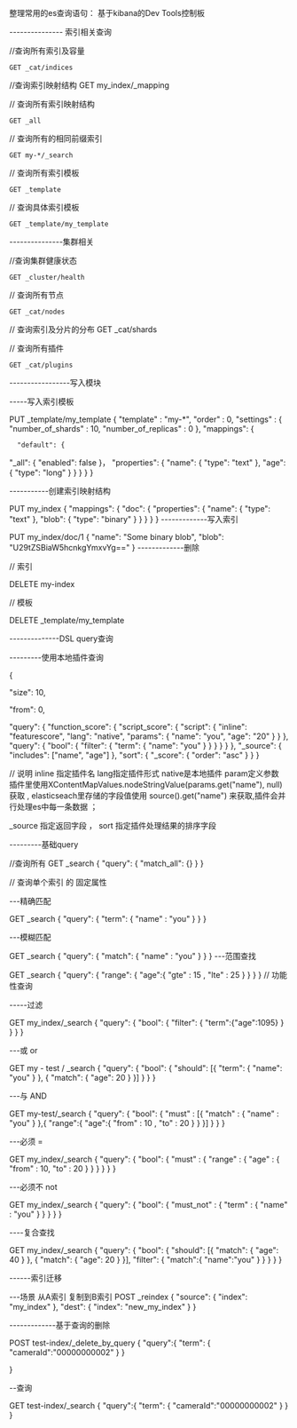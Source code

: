 整理常用的es查询语句： 基于kibana的Dev Tools控制板

--------------- 索引相关查询

//查询所有索引及容量

    GET _cat/indices

//查询索引映射结构
    GET my_index/_mapping

// 查询所有索引映射结构    

    GET _all

// 查询所有的相同前缀索引

    GET my-*/_search

// 查询所有索引模板   

    GET _template

// 查询具体索引模板

    GET _template/my_template



---------------集群相关

//查询集群健康状态

    GET _cluster/health

// 查询所有节点

    GET _cat/nodes

// 查询索引及分片的分布
    GET _cat/shards

// 查询所有插件

    GET _cat/plugins



-----------------写入模块

-----写入索引模板

PUT _template/my_template
{
    "template" : "my-*",
    "order" : 0,
    "settings" : {
         "number_of_shards" : 10,
 "number_of_replicas" : 0
    },
    "mappings": {

      "default": {

  "_all": {
        "enabled": false
      }，
        "properties": {
          "name": {
            "type": "text"
          },
          "age": {
            "type": "long"
          }
        }
    }
  }
}

-----------创建索引映射结构

PUT my_index
{
  "mappings": {
    "doc": {
      "properties": {
        "name": {
          "type": "text"
        },
        "blob": {
          "type": "binary"
        }
      }
    }
  }
}
-------------写入索引

PUT my_index/doc/1
{
  "name": "Some binary blob",
  "blob": "U29tZSBiaW5hcnkgYmxvYg==" 
}
-------------删除

// 索引

DELETE my-index

// 模板

DELETE  _template/my_template 



--------------DSL query查询

---------使用本地插件查询

{

"size": 10,

"from": 0,

"query": {
"function_score": {
"script_score": {
"script": {
"inline": "featurescore",
"lang": "native",
"params": {
"name": "you",
"age": "20"
}
}
},
"query": {
"bool": {
"filter": {
"term": {
"name": "you"
}
}
}
}
}
},
"_source": {
"includes": ["name", "age"]
},
"sort": {
"_score": {
"order": "asc"
}
}
}

// 说明 inline 指定插件名   lang指定插件形式  native是本地插件   param定义参数  插件里使用XContentMapValues.nodeStringValue(params.get("name"), null)获取  ,  elasticseach里存储的字段值使用 source().get("name") 来获取,插件会并行处理es中每一条数据 ； 

_source 指定返回字段 ， sort 指定插件处理结果的排序字段

---------基础query

//查询所有
GET _search
{
  "query": {
    "match_all": {}
  }
}

// 查询单个索引 的 固定属性

---精确匹配

GET _search
{
  "query": {
    "term": { "name" : "you" }
  }
}

---模糊匹配

GET _search
{
  "query": {
    "match": { "name" : "you" }
  }
}
---范围查找

GET _search
{
  "query": {
    "range": {
        "age":{ "gte" : 15 , "lte" : 25 }
    }
  }
}
// 功能性查询

-----过滤

GET my_index/_search
{
  "query": {
    "bool": {
      "filter": {
        "term":{"age":1095}
      }
    }
  }
}

---或  or

GET my - test / _search {
"query": {
"bool": {
"should": [{
"term": {
"name": "you"
}
}, {
"match": {
"age": 20
}
}]
}
}
}

---与 AND

GET my-test/_search
{
  "query": {
    "bool": {
      "must" : [{
        "match" : {
          "name" : "you"
        }
      },{
        "range":{
        "age":{
          "from" : 10 , "to" : 20
        } 
        }
      }]
    }
  }
}

---必须 =

GET my_index/_search
{
  "query": {
    "bool": {
      "must" : {
        "range" : {
          "age" : { "from" : 10, "to" : 20 }
        }
      }
    }
  }
}

---必须不 not

GET my_index/_search
{
  "query": {
    "bool": {
      "must_not" : {
        "term" : {
          "name" : "you"
        }
      }
    }
  }
}

----复合查找

GET my_index/_search 
{
"query": {
"bool": {
"should": [{
"match": {
"age": 40
}
}, 
{
"match": {
"age": 20
}
}],
"filter": {
  "match":{
    "name":"you"
  }
}
}
}
}

------索引迁移

---场景 从A索引 复制到B索引
POST _reindex
{
  "source": {
    "index": "my_index"
  },
  "dest": {
    "index": "new_my_index"
  }
}



-------------基于查询的删除

POST test-index/_delete_by_query
{
  "query":{
        "term": {
         "cameraId":"00000000002"
        }
  }

}

--查询

GET test-index/_search
{
  "query":{
        "term": {
         "cameraId":"00000000002"
        }
  }
}

